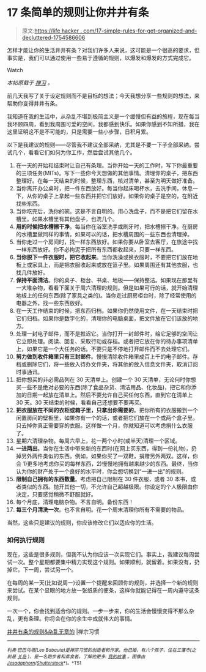 # 17 条简单的规则让你井井有条

> 原文:[https://life hacker . com/17-simple-rules-for-get-organized-and-decluttered-1754586606](https://lifehacker.com/17-simple-rules-for-getting-organized-and-decluttered-1754586606)

怎样才能让你的生活井井有条？对我们许多人来说，这可能是一个很高的要求，但事实是，我们可以通过使用一些易于遵循的规则，以爆发和爆发的方式完成它。

Watch

*本帖原载于* [*禅习*](http://zenhabits.net/declutter-rules/) *。*

前几天我写了关于设定规则而不是目标的想法；今天我想分享一些规则的想法，来帮助你变得井井有条。

我知道在我的生活中，从杂乱不堪到极简主义是一个缓慢但有益的旅程，现在每当我环顾四周，看到我周围可爱的空间，我都感到快乐。如果你感到不知所措，我在这里证明这不是不可能的，只是需要一些小步骤，日积月累。

以下是我建议的规则——尽管我不建议全部采纳，尤其是不要一下子全部采纳。尝试几个，看看它们如何为你工作，然后尝试其他几个。

1.  在一天的开始和结束时让自己有条理。当你开始一天的工作时，写下你最重要的三项任务(MITs)。写下一些你今天想做的其他事情。清理你的桌子，把东西整理好。在每一天结束的时候，整理东西，核对清单，甚至为明天做好准备。
2.  当你离开办公桌时，把一件东西放好。每当你起床喝杯水，去洗手间，休息一下，从你的桌子上拿起一些东西并把它们放好。如果你的桌子是空的，在附近找些东西。
3.  当你吃完后，洗你的碗。这是不言自明的。用心洗盘子，而不是把它们留在水槽里。如果水槽里有其他盘子，也洗几个。
4.  **用的时候把水槽擦干净**。每当你在浴室洗手或刷牙时，把水槽擦干净。在厨房的水槽里做同样的事情。如果可以的话，把水槽周围的一些东西也清理掉。
5.  当你走过一个房间时，找一样东西放好。如果你要从卧室去客厅，在旅途中找一样东西放好。你不必拘泥于把所有东西都收起来，只要一样东西。
6.  **当你脱下一件衣服时，把它收起来**。当你洗澡或换衣服时，不要把它们放在地板上或家具上，而是把衣服收起来或放在篮子里。如果周围还有其他衣服，也找几件放好。
7.  **保持平面清洁**。你的桌子、柜台、书桌、地板——保持整洁。如果现在那里有一大堆杂物，看看下面关于周六清理的规则。但是如果可行的话，就开始清理地板上的任何东西(除了家具之类的)。当你走过厨房柜台时，除了经常使用的电器之外，找一些东西放好。
8.  在一天工作结束的时候，把东西归档。如果你仍然使用文件，在一天结束时把它们归档。如果你是数字化的，清理你的电脑桌面，把文件放在它们该放的地方。
9.  处理一封电子邮件，而不是推迟它。当你打开一封邮件时，给它足够的空间让它立即处理。阅读、回复、采取行动或存档。或者把它放在你的待办事项清单上，如果它是一个大任务的话。不要只是不停地打开邮件而不去处理它们。
10.  **努力做到收件箱里只有三封邮件**。慢慢清除收件箱里成百上千的电子邮件。存档或删除它们，将一些放入待办文件夹，将其他的放入信息文件夹，取消订阅时事通讯。
11.  把你想买的非必需品列在 30 天清单上。创建一个 30 天清单，无论何时你想买一些不是绝对必要的东西(除了食品杂货、清洁用品、化妆品)，把它和你添加的日期一起放在清单上。然后不要允许自己买任何东西，直到它在清单上 30 天。30 天结束的时候，看看自己还想要不要再买。
12.  **把衣服放在不同的衣柜或箱子里，只拿出你需要的**。把你所有的衣服搬到一个闲置房间的壁橱里，如果你有一个的话，或者把它们放在一个或两个盒子里。只去掉你真正需要穿的衣服。这样做一个月，你就知道可以考虑捐什么衣服了。
13.  星期六清理杂物。每周六早上，花一两个小时(或半天)清理一个区域。
14.  **一进两出**。当你在生活中带来新的东西时(在网上买东西，得到一份礼物)，扔掉另外两件类似的东西。例如，如果你买了一双鞋，捐赠另外两双。这样，你会 1)更多地考虑你买的每样东西，2)慢慢地拥有越来越少的东西。最终，当你认为你的财产处于一个良好的水平时，你会想切换到“一进一出”的规则。
15.  **限制自己拥有的东西数量**。考虑把自己限制在 30 件衣服，或者 30 本书，或者类似的东西。抛开其他一切，不允许自己超越极限。你设定的个人极限由你决定，只要感觉稍微不舒服就好。
16.  每个月底，清理电脑杂物。不言自明。备份东西！
17.  **每三个月清洗一次**。也不言自明。花一个周末清理你所有不需要的物品。

当然，这些只是建议的规则，你应该修改它们以适应你的生活。

### 如何执行规则

现在，这些是很多规则，但我不认为你应该一次实现它们。事实上，我建议每周尝试一次。整个星期都要集中精力实现这个规则。如果顺利，就留着。如果没有，扔掉它。下一周，尝试另一个。

在每周的某一天(比如说周一)设置一个提醒来回顾你的规则，并选择一个新的规则来尝试。在某个显眼的地方放一张纸质的便条，这样你就能记得在一周内遵守这条规则。

一次一个，你会找到适合你的规则。一步一步来，你的生活会慢慢变得不那么杂乱，更有条理。你将会在你的余生中成就伟大的事情。

[井井有条的规则&杂乱无章的](http://zenhabits.net/declutter-rules/) |禅宗习惯

* * *

<small>*利奥·巴巴乌塔(Leo Babauta)是禅宗习惯的创造者和作家。他已婚，有六个孩子，住在三藩市(之前是*</small> [<small>*关岛*</small>](http://guampedia.com/) <small>*)，是一名跑步者和素食者。了解他更多:*</small> [<small>*我的故事*</small>](http://zenhabits.net/2007/02/my-story/) <small>*。图像由*</small>[<small>*Jesadaphorn*</small>](http://www.shutterstock.com/pic-304114247/stock-vector-vector-illustration-in-super-mom-concept-many-hands-working-with-very-busy-business-and-housework.html?src=xlmd1A-yd2ES5Q-M5-WHSQ-1-16)<small>*(*</small>[<small>*Shutterstock*</small>](http://shutterstock.com)<small>*)。*T51</small>